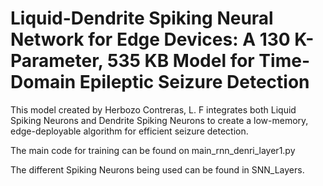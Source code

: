 # Liquid-Dendrite Spiking Neural Network for Edge Devices: A 130 K-Parameter, 535 KB Model for Time-Domain Epileptic Seizure Detection

This model created by Herbozo Contreras, L. F integrates both Liquid Spiking Neurons and Dendrite Spiking Neurons to create a low-memory, edge-deployable algorithm for efficient seizure detection.

The main code for training can be found on main_rnn_denri_layer1.py 

The different Spiking Neurons being used can be found in SNN_Layers. 

